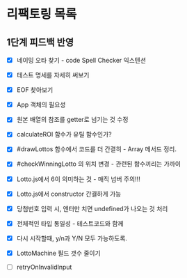# 리팩토링 목록

## 1단계 피드백 반영

- [x] 네이밍 오타 찾기 - code Spell Checker 익스텐션
- [x] 테스트 명세를 자세히 써보기
- [x] EOF 찾아보기
- [x] App 객체의 필요성
- [x] 원본 배열의 참조를 getter로 넘기는 것 수정
- [x] calculateROI 함수가 유틸 함수인가?
- [x] #drawLottos 함수에서 코드를 더 간결히 - Array 메서드 정리.
- [x] #checkWinningLotto 의 위치 변경 - 관련된 함수끼리는 가까이
- [x] Lotto.js에서 6이 의미하는 것 - 매직 넘버 주의!!!
- [x] Lotto.js에서 constructor 간결하게 가능
- [x] 당첨번호 입력 시, 엔터만 치면 undefined가 나오는 것 처리
- [x] 전체적인 타입 통일성 - 테스트코드와 함께
- [x] 다시 시작할때, y/n과 Y/N 모두 가능하도록.
- [x] LottoMachine 필드 갯수 줄이기

- [ ] retryOnInvalidInput
